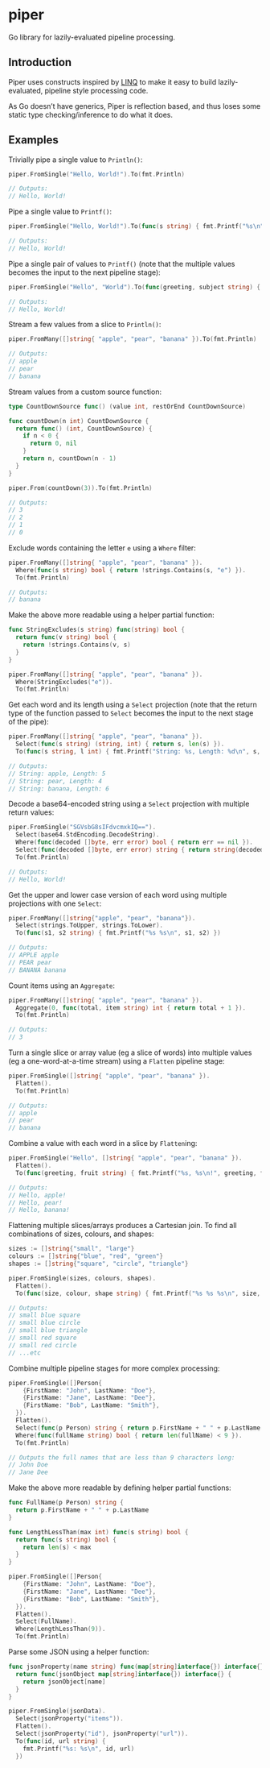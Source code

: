 # piper
Go library for lazily-evaluated pipeline processing.

## Introduction

Piper uses constructs inspired by [LINQ](https://en.wikipedia.org/wiki/Language_Integrated_Query) to make it easy to build lazily-evaluated, pipeline style processing code.

As Go doesn’t have generics, Piper is reflection based, and thus loses some static type checking/inference to do what it does.


## Examples

Trivially pipe a single value to `Println()`:

```go
piper.FromSingle("Hello, World!").To(fmt.Println)

// Outputs:
// Hello, World!
```

Pipe a single value to `Printf()`:

```go
piper.FromSingle("Hello, World!").To(func(s string) { fmt.Printf("%s\n", s) })

// Outputs:
// Hello, World!
```

Pipe a single pair of values to `Printf()` (note that the multiple values becomes the input to the next pipeline stage):

```go
piper.FromSingle("Hello", "World").To(func(greeting, subject string) { fmt.Printf("%s, %s!\n", greeting, subject) })

// Outputs:
// Hello, World!
```

Stream a few values from a slice to `Println()`:

```go
piper.FromMany([]string{ "apple", "pear", "banana" }).To(fmt.Println)

// Outputs:
// apple
// pear
// banana
```

Stream values from a custom source function:

```go
type CountDownSource func() (value int, restOrEnd CountDownSource)

func countDown(n int) CountDownSource {
  return func() (int, CountDownSource) {
    if n < 0 {
      return 0, nil
    }
    return n, countDown(n - 1)
  }
}

piper.From(countDown(3)).To(fmt.Println)

// Outputs:
// 3
// 2
// 1
// 0
```

Exclude words containing the letter `e` using a `Where` filter:

```go
piper.FromMany([]string{ "apple", "pear", "banana" }).
  Where(func(s string) bool { return !strings.Contains(s, "e") }).
  To(fmt.Println)

// Outputs:
// banana
```

Make the above more readable using a helper partial function:

```go
func StringExcludes(s string) func(string) bool {
  return func(v string) bool {
    return !strings.Contains(v, s)
  }
}

piper.FromMany([]string{ "apple", "pear", "banana" }).
  Where(StringExcludes("e")).
  To(fmt.Println)
```

Get each word and its length using a `Select` projection (note that the return type of the function passed to `Select` becomes the input to the next stage of the pipe):

```go
piper.FromMany([]string{ "apple", "pear", "banana" }).
  Select(func(s string) (string, int) { return s, len(s) }).
  To(func(s string, l int) { fmt.Printf("String: %s, Length: %d\n", s, l) })

// Outputs:
// String: apple, Length: 5
// String: pear, Length: 4
// String: banana, Length: 6
```

Decode a base64-encoded string using a `Select` projection with multiple return values:

```go
piper.FromSingle("SGVsbG8sIFdvcmxkIQ==").
  Select(base64.StdEncoding.DecodeString).
  Where(func(decoded []byte, err error) bool { return err == nil }).
  Select(func(decoded []byte, err error) string { return string(decoded) }).
  To(fmt.Println)

// Outputs:
// Hello, World!
```

Get the upper and lower case version of each word using multiple projections with one `Select`:

```go
piper.FromMany([]string{"apple", "pear", "banana"}).
  Select(strings.ToUpper, strings.ToLower).
  To(func(s1, s2 string) { fmt.Printf("%s %s\n", s1, s2) })

// Outputs:
// APPLE apple
// PEAR pear
// BANANA banana
```

Count items using an `Aggregate`:

```go
piper.FromMany([]string{ "apple", "pear", "banana" }).
  Aggregate(0, func(total, item string) int { return total + 1 }).
  To(fmt.Println)

// Outputs:
// 3
```

Turn a single slice or array value (eg a slice of words) into multiple values (eg a one-word-at-a-time stream) using a `Flatten` pipeline stage:

```go
piper.FromSingle([]string{ "apple", "pear", "banana" }).
  Flatten().
  To(fmt.Println)

// Outputs:
// apple
// pear
// banana
```

Combine a value with each word in a slice by `Flatten`ing:

```go
piper.FromSingle("Hello", []string{ "apple", "pear", "banana" }).
  Flatten().
  To(func(greeting, fruit string) { fmt.Printf("%s, %s\n!", greeting, fruit) })

// Outputs:
// Hello, apple!
// Hello, pear!
// Hello, banana!
```

Flattening multiple slices/arrays produces a Cartesian join. To find all combinations of sizes, colours, and shapes:

```go
sizes := []string{"small", "large"}
colours := []string{"blue", "red", "green"}
shapes := []string{"square", "circle", "triangle"}

piper.FromSingle(sizes, colours, shapes).
  Flatten().
  To(func(size, colour, shape string) { fmt.Printf("%s %s %s\n", size, color, shape) })

// Outputs:
// small blue square
// small blue circle
// small blue triangle
// small red square
// small red circle
// ...etc
```

Combine multiple pipeline stages for more complex processing:

```go
piper.FromSingle([]Person{
    {FirstName: "John", LastName: "Doe"},
    {FirstName: "Jane", LastName: "Dee"},
    {FirstName: "Bob", LastName: "Smith"},
  }).
  Flatten().
  Select(func(p Person) string { return p.FirstName + " " + p.LastName }).
  Where(func(fullName string) bool { return len(fullName) < 9 }).
  To(fmt.Println)

// Outputs the full names that are less than 9 characters long:
// John Doe
// Jane Dee
```

Make the above more readable by defining helper partial functions:

```go
func FullName(p Person) string {
  return p.FirstName + " " + p.LastName
}

func LengthLessThan(max int) func(s string) bool {
  return func(s string) bool {
    return len(s) < max
  }
}

piper.FromSingle([]Person{
    {FirstName: "John", LastName: "Doe"},
    {FirstName: "Jane", LastName: "Dee"},
    {FirstName: "Bob", LastName: "Smith"},
  }).
  Flatten().
  Select(FullName).
  Where(LengthLessThan(9)).
  To(fmt.Println)
```

Parse some JSON using a helper function:

```go
func jsonProperty(name string) func(map[string]interface{}) interface{} {
  return func(jsonObject map[string]interface{}) interface{} {
    return jsonObject[name]
  }
}

piper.FromSingle(jsonData).
  Select(jsonProperty("items")).
  Flatten().
  Select(jsonProperty("id"), jsonProperty("url")).
  To(func(id, url string) {
    fmt.Printf("%s: %s\n", id, url)
  })
```
